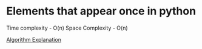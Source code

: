 # Elements that appear once in python

Time complexity - O(n) 
Space Complexity - O(n)


[Algorithm Explanation](https://dev.to/abubakarismail/linear-search-4fio)